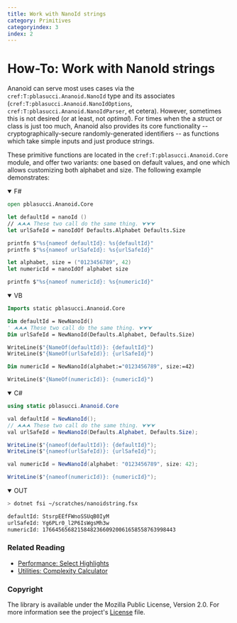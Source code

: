 ```yaml
---
title: Work with NanoId strings
category: Primitives
categoryindex: 3
index: 2
---
```


How-To: Work with NanoId strings
===

Ananoid can serve most uses cases via the `cref:T:pblasucci.Ananoid.NanoId`
type and its associates (`cref:T:pblasucci.Ananoid.NanoIdOptions`,
`cref:T:pblasucci.Ananoid.NanoIdParser`, et cetera). However, sometimes this is
not desired (or at least, not _optimal_). For times when the a struct or class
is just too much, Ananoid also provides its core functionality --
cryptographically-secure randomly-generated identifiers -- as functions which
take simple inputs and just produce strings.

These primitive functions are located in the `cref:T:pblasucci.Ananoid.Core`
module, and offer two variants: one based on default values, and one which
allows customizing both alphabet and size. The following example demonstrates:

<div class="lang-bar">
<details open class="lang-block">
<summary>F#</summary>

```fsharp
open pblasucci.Ananoid.Core

let defaultId = nanoId ()
// ⮝⮝⮝ These two call do the same thing. ⮟⮟⮟
let urlSafeId = nanoIdOf Defaults.Alphabet Defaults.Size

printfn $"%s{nameof defaultId}: %s{defaultId}"
printfn $"%s{nameof urlSafeId}: %s{urlSafeId}"

let alphabet, size = ("0123456789", 42)
let numericId = nanoIdOf alphabet size

printfn $"%s{nameof numericId}: %s{numericId}"
```
</details>

<details open class="lang-block">
<summary>VB</summary>

```vb
Imports static pblasucci.Ananoid.Core

Dim defaultId = NewNanoId()
' ⮝⮝⮝ These two call do the same thing. ⮟⮟⮟
Dim urlSafeId = NewNanoId(Defaults.Alphabet, Defaults.Size)

WriteLine($"{NameOf(defaultId)}: {defaultId}")
WriteLine($"{NameOf(urlSafeId)}: {urlSafeId}")

Dim numericId = NewNanoId(alphabet:="0123456789", size:=42)

WriteLine($"{NameOf(numericId)}: {numericId}")
```
</details>

<details open class="lang-block">
<summary>C#</summary>

```csharp
using static pblasucci.Ananoid.Core

val defaultId = NewNanoId();
// ⮝⮝⮝ These two call do the same thing. ⮟⮟⮟
val urlSafeId = NewNanoId(Defaults.Alphabet, Defaults.Size);

WriteLine($"{nameof(defaultId)}: {defaultId}");
WriteLine($"{nameof(urlSafeId)}: {urlSafeId}");

val numericId = NewNanoId(alphabet: "0123456789", size: 42);

WriteLine($"{nameof(numericId)}: {numericId}");
```
</details>

<details open class="lang-block console">
<summary>OUT</summary>

```sh
> dotnet fsi ~/scratches/nanoidstring.fsx

defaultId: StsrpEEfFWnoSSUqB0IyM
urlSafeId: Yg6PLr0_l2P6IsWgsMh3w
numericId: 176645656821584823660920061658558763998443
```
</details>
</div>

### Related Reading

+ [Performance: Select Highlights][2]
+ [Utilities: Complexity Calculator][3]

### Copyright
The library is available under the Mozilla Public License, Version 2.0.
For more information see the project's [License][0] file.


[0]: https://github.com/pblasucci/ananoid/blob/main/LICENSE.txt
[2]: /explanations/performance/highlights.html
[3]: /explanations/utilities/complexity.html
